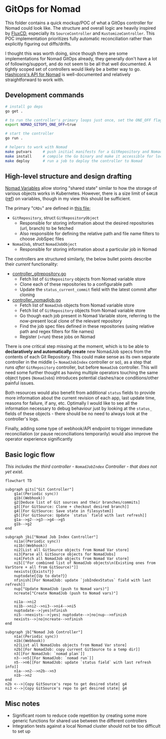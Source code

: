 # GitOps for Nomad

This folder contains a quick mockup/POC of what a GitOps controller for Nomad could look like. The structure and overall logic are heavily inspired by [FluxCD](https://fluxcd.io/), especially its `SourceController` and `KustomizeController`. This POC implementation prioritizes fully automatic reconciliation rather than explicitly figuring out diffs/drifts.

I thought this was worth doing, since though there are some implementations for Nomad GitOps already, they generally don't have a lot of following/support, and do not seem to be all that well documented. A tightly scoped set of controllers would likely be a better way to go. [Hashicorp's API for Nomad](https://pkg.go.dev/github.com/hashicorp/nomad/api) is well-documented and relatively straightforward to work with.

## Development commands

```bash
# install go deps
go get .

# to run the controller's primary loops just once, set the ONE_OFF flag as follows
export NOMAD_GITOPS_ONE_OFF=true

# start the controller
go run .

# helpers to work with Nomad
make putvars     # push initial manifests for a GitRepository and NomadJob
make install     # compile the Go binary and make it accessible for local Nomad cluster
make deploy      # run a job to deploy the controller to Nomad
```

## High-level structure and design drafting

[Nomad Variables](https://developer.hashicorp.com/nomad/tutorials/variables/variables-create) allow storing "shared state" similar to how the storage of various objects works in Kubernetes. However, there is a size limit of `64KiB` ([ref](https://developer.hashicorp.com/nomad/api-docs/variables/variables)) on variables, though in my view this should be sufficient.

The primary "`CRDs`" are defined in [this file](./data_structures.go);

- `GitRepository`, struct `GitRepositoryObject`
  - Responsible for storing information about the desired repositories (url, branch) to be fetched
  - Also responsible for defining the relative path and file name filters to choose JobSpec files
- `NomadJob`, struct `NomadJobObject`
  - Responsible for storing information about a particular job in Nomad

The controllers are structured similarly, the below bullet points describe their *current* functionality:

- [controller_gitrepository.go](./controller_gitrepository.go)
  - Fetch list of `GitRepository` objects from Nomad variable store
  - Clone each of these repositories to a configurable path
  - Update the `status_current_commit` field with the latest commit after cloning
- [controller_nomadjob.go](./controller_nomadjob.go)
  - Fetch list of `NomadJob` objects from Nomad variable store
  - Fetch list of `GitRepository` objects from Nomad variable store
  - Go though each job present in Nomad Variable store, referring to the now-present local clone of the relevant repository
  - Find the job spec files defined in these repositories (using relative path and regex filters for file names)
  - Register (=run) these jobs on Nomad

There is one critical step missing at the moment, which is to be able to **declaratively and automatically create** new NomadJob specs from the contents of each Git Repository. This could make sense as its own separate controller in the middle (~ `NomadJobIndex` controller or so), as a step that runs *after* `GitRepository` controller, but before `NomadJob` controller. This will need some further thought as having multiple operators touching the same object types (`NomadJob`s) introduces potential clashes/race conditions/other painful issues.  

Both resources would also benefit from additional `status` fields to provide more information about the current revision of each app, last update time, reasons for failure, if any, etc. Optimally I would like to see all the information necessary to debug behaviour just by looking at the `status_` fields of these objects - there should be no need to always look at the controller's logs.

Finally, adding some type of webhook/API endpoint to trigger immediate reconciliation (or pause reconciliations temporarily) would also improve the operator experience significantly

## Basic logic flow

*This includes the third controller - `NomadJobIndex` Controller - that does not yet exist.*

```mermaid
flowchart TD

subgraph gits["Git Controller"]
    g1a((Periodic sync))
    g1b((Webhook))
    g2[Deduce list of Git sources and their branches/commits]
    g3[[For GitSource: Clone + checkout desired branch]]
    g4[[For GitSource: Save state in filesystem]]
    g5[[For GitSource: Update `status` field with last refresh]]
    g1a-->g2-->g3-->g4-->g5
    g1b-->g2
end

subgraph jbi["Nomad Job Index Controller"]
    ni1a((Periodic sync))
    ni1b((Webhook))
    ni2[List all GitSource objects from Nomad Var store]
    ni3[Parse all GitSource objects for NomadJobs]
    ni4[Fetch all NomadJob objects from Nomad Var store]
    ni5[["For combined list of NomadJob objects\n(Existing ones from VarStore + all from GitSource)"]]
    nexists{{Exists?}}
    nuptodate{{Up to date?}}
    nfinish[[For NomadJob: update `jobIndexStatus` field with last refresh]]
    nup["Update NomadJob (push to Nomad vars)"]
    ncreate["Create NomadJob (push to Nomad vars)"]
    
    ni1a-->ni2
    ni1b-->ni2-->ni3-->ni4-->ni5
    nuptodate-->|yes|nfinish
    ni5-->nexists-->|yes| nuptodate-->|no|nup-->nfinish
    nexists-->|no|ncreate-->nfinish
end

subgraph jb["Nomad Job Controller"]
    n1a((Periodic sync))
    n1b((Webhook))
    n2[List all NomadJobs objects from Nomad Var store]
    n2b[[For NomadJob: copy current GitSource to a temp dir]]
    n3[[For NomadJob: `nomad plan`]]
    n3-->n5[[For NomadJob: `nomad run`]]
    n5-->n6[[For NomadJob: update `status field` with last refresh info]]
    n1a-->n2-->n2b-->n3
    n1b-->n2
end
n2b <-->|Copy GitSource's repo to get desired state| g4
ni3 <-->|Copy GitSource's repo to get desired state| g4

```

## Misc notes

- Significant room to reduce code repetition by creating some more generic functions for shared use between the different controllers
- Integration tests against a local Nomad cluster should not be too difficult to set up

